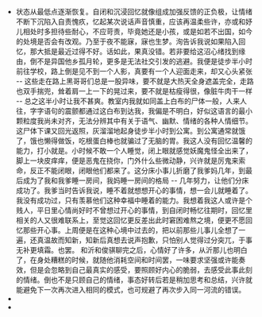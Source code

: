 - 状态从最低点逐渐恢复。自闭和沉浸回忆就像组成加强反馈的正负极，让情绪不断下沉陷入自责愧疚，忆起某次说话声音慎重，应该再温柔些许，亦或和妤儿相处时多担待些耐心，不应苛责，毕竟她还是小孩，或是如若不出国，如今的处境是否会有改观。乃至于夜不能寐，寐也生梦。洵告诉我说如果陷入回忆，那大抵是最近过得不好。话如此，果真没错。若非要给这沼心绪找到缘由，倒不是异国他乡孤月轮，更多是无法社交引发的逃避。我便是徒步半小时前往学校，路上倒是见不到一个人影，真要有一个人迎面走来，却又心头紧张 -- 这些走在路上黑哥哥们总是一股异味，要不就是大热天全身遮盖完全，走路也双手揣兜，耸着肩一上一下的晃过来，要不就是枯瘦得很，像脏牛肉干一样 -- 总之这半小时让我不甚爽。教室内我就如同盖上白布的尸体一般，人来人往，字字语句的震颤都通过这白布到达我，我偏是不明白，好似这语言的最小颗粒度我尚未对齐，无法分辨其中有关于语气、幽默、情绪的各种人情细节。这尸体下课又回光返照，灰溜溜地起身徒步半小时到公寓。到公寓通常就饿了，饿也懒得做饭，吃根蛋白棒也就骗过了无脑的胃。我这人没有回忆温馨的能力，打小就是。小时候不敢一个人睡觉，闭上眼就感觉妖魔鬼怪全出来了，脚上一块皮痒痒，便是恶鬼在挠你，门外什么些微动静，兴许就是厉鬼来索命，反正不能闭眼，闭眼他们都来了。这分床小事儿折磨了我爹妈几年，到最后成为了我和我爹睡一房间，我妈睡一房间的格局 -- 几年努力，让他们分床成功了。我爹当时告诉我说，睡不着就想想开心的事情，想一会儿就睡着了。我没有成功过，只有羡慕他们这种幸福中睡着的能力。我想着我这人或许是个贱人，平日里心情尚好时不曾想过开心的事情，到自闭时畅忆往期时，回忆里相关的人又很难联系上，至觉这回忆更反差出此时窘困难熬之境，便更不愿回忆那些开心事。上周便是在这种心境中过去的，把以前那些儿事儿全想了一遍，还真温故而知新，知新后真想去说声抱歉，只怕别人觉得过分突兀，于事无补更填霜。也罢。
  和沂和俊骐聊完之后，心情好了许多，从沂那儿也明白了，在身处糟糕的时候，就随他消耗空间和时间罢，一味要求坚强或许能奏效，但是会忽略到自己最真实的感受，要照顾好内心的脆弱，去感受此事此刻的情绪。倒也不是只顾自己的情绪，事态好转后若是稍加思考和总结，兴许就能避免下一次再次进入相同的模式，也可规避了再次步入同一河流的错误。
-
-